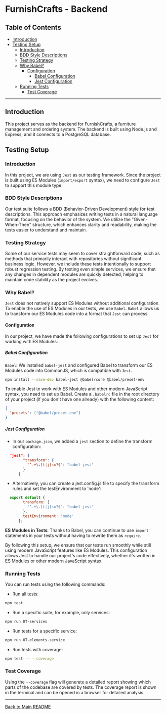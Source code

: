 
# FurnishCrafts - Backend

## Table of Contents

- [Introduction](#introduction)
- [Testing Setup](#testing-setup)
    - [Introduction](#introduction)
    - [BDD Style Descriptions](#bdd-style-descriptions)
    - [Testing Strategy](#testing-strategy)
    - [Why Babel?](#why-babel)
        - [Configuration](#configuration)
            - [Babel Configuration](#babel-configuration)
            - [Jest Configuration](#jest-configuration)
    - [Running Tests](#running-tests)
        - [Test Coverage](#test-coverage)


---

## Introduction

This project serves as the backend for FurnishCrafts, a furniture management and ordering system. The backend is built using Node.js and Express, and it connects to a PostgreSQL database.

## Testing Setup

### Introduction

In this project, we are using `Jest` as our testing framework. Since the project is built using ES Modules (`import/export` syntax), we need to configure `Jest` to support this module type.

### BDD Style Descriptions

Our test suite follows a BDD (Behavior-Driven Development) style for test descriptions. This approach emphasizes writing tests in a natural language format, focusing on the behavior of the system. We utilize the "Given-When-Then" structure, which enhances clarity and readability, making the tests easier to understand and maintain.

### Testing Strategy

Some of our service tests may seem to cover straightforward code, such as methods that primarily interact with repositories without significant business logic. However, we include these tests intentionally to support robust regression testing. By testing even simple services, we ensure that any changes in dependent modules are quickly detected, helping to maintain code stability as the project evolves.

### Why Babel?

`Jest` does not natively support ES Modules without additional configuration. To enable the use of ES Modules in our tests, we use `Babel`. `Babel` allows us to transform our ES Modules code into a format that `Jest` can process.

#### Configuration

In our project, we have made the following configurations to set up `Jest` for working with ES Modules:

##### Babel Configuration

`Babel`: We installed `babel-jest` and configured Babel to transform our ES Modules code into CommonJS, which is compatible with `Jest`.

```bash
npm install --save-dev babel-jest @babel/core @babel/preset-env
```

To enable Jest to work with ES Modules and other modern JavaScript syntax, you need to set up Babel. Create a `.babelrc` file in the root directory of your project (if you don't have one already) with the following content:

```json
{
  "presets": ["@babel/preset-env"]
}
```

##### Jest Configuration

- In our `package.json`, we added a `jest` section to define the transform configuration:

```json
  "jest": {
        "transform": {
          "^.+\.[t|j]sx?$": "babel-jest"
        }
      }
```

- Alternatively, you can create a jest.config.js file to specify the transform rules and set the testEnvironment to 'node':

```javascript
  export default {
        transform: {
          "^.+\.[t|j]sx?$": "babel-jest"
        },
        testEnvironment: 'node'
      };
```

**ES Modules in Tests**: Thanks to Babel, you can continue to use `import` statements in your tests without having to rewrite them as `require`.

By following this setup, we ensure that our tests run smoothly while still using modern JavaScript features like ES Modules. This configuration allows Jest to handle our project's code effectively, whether it's written in ES Modules or other modern JavaScript syntax.

### Running Tests

You can run tests using the following commands:

- Run all tests:

```bash
npm test
```

- Run a specific suite, for example, only services:

```bash
npm run UT-services
```

- Run tests for a specific service:

```bash
npm run UT-elements-service
```

- Run tests with coverage:

```bash
npm test -- --coverage
```

### Test Coverage

Using the `--coverage` flag will generate a detailed report showing which parts of the codebase are covered by tests. The coverage report is shown in the terminal and can be opened in a browser for detailed analysis.

---



[Back to Main README](../../../README.md)

